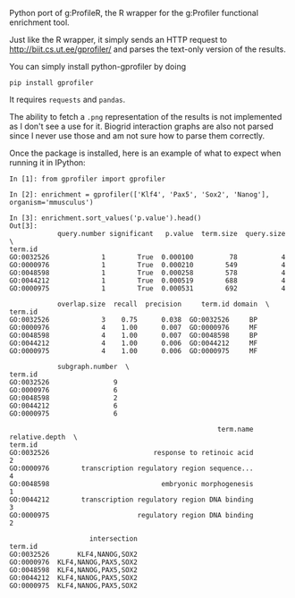 Python port of g:ProfileR, the R wrapper for the g:Profiler functional
enrichment tool.

Just like the R wrapper, it simply sends an HTTP request to
http://biit.cs.ut.ee/gprofiler/ and parses the text-only version of the
results.

You can simply install python-gprofiler by doing

	pip install gprofiler

It requires `requests` and `pandas`.

The ability to fetch a `.png` representation of the results is not implemented
as I don't see a use for it. Biogrid interaction graphs are also not parsed
since I never use those and am not sure how to parse them correctly.

Once the package is installed, here is an example of what to expect when running it in IPython:

	In [1]: from gprofiler import gprofiler

	In [2]: enrichment = gprofiler(['Klf4', 'Pax5', 'Sox2', 'Nanog'], organism='mmusculus')

	In [3]: enrichment.sort_values('p.value').head()
	Out[3]: 
	            query.number significant   p.value  term.size  query.size  \
	term.id                                                                 
	GO:0032526             1        True  0.000100         78           4   
	GO:0000976             1        True  0.000210        549           4   
	GO:0048598             1        True  0.000258        578           4   
	GO:0044212             1        True  0.000519        688           4   
	GO:0000975             1        True  0.000531        692           4   

	            overlap.size  recall  precision     term.id domain  \
	term.id                                                          
	GO:0032526             3    0.75      0.038  GO:0032526     BP   
	GO:0000976             4    1.00      0.007  GO:0000976     MF   
	GO:0048598             4    1.00      0.007  GO:0048598     BP   
	GO:0044212             4    1.00      0.006  GO:0044212     MF   
	GO:0000975             4    1.00      0.006  GO:0000975     MF   

	            subgraph.number  \
	term.id                       
	GO:0032526                9   
	GO:0000976                6   
	GO:0048598                2   
	GO:0044212                6   
	GO:0000975                6   

	                                                    term.name  relative.depth  \
	term.id                                                                         
	GO:0032526                          response to retinoic acid               2   
	GO:0000976        transcription regulatory region sequence...               4   
	GO:0048598                            embryonic morphogenesis               1   
	GO:0044212        transcription regulatory region DNA binding               3   
	GO:0000975                      regulatory region DNA binding               2   

	                    intersection  
	term.id                           
	GO:0032526       KLF4,NANOG,SOX2  
	GO:0000976  KLF4,NANOG,PAX5,SOX2  
	GO:0048598  KLF4,NANOG,PAX5,SOX2  
	GO:0044212  KLF4,NANOG,PAX5,SOX2  
	GO:0000975  KLF4,NANOG,PAX5,SOX2
